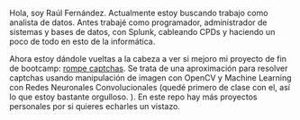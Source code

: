 Hola, soy Raúl Fernández. Actualmente estoy buscando trabajo como analista de datos. Antes trabajé como programador, administrador de sistemas
y bases de datos, con Splunk, cableando CPDs y haciendo un poco de todo en esto de la informática. 

Ahora estoy dándole vueltas a la cabeza a ver si mejoro mi proyecto de fin de bootcamp: [rompe captchas](https://github.com/rfminguez/w8-proyecto_final-rompe_captcha). Se trata de una aproximación para resolver captchas usando manipulación de imagen con OpenCV y Machine Learning con Redes Neuronales Convolucionales (quedé primero de clase con el, así lo que estoy bastante orgulloso. ). En este repo hay más proyectos personales por si quieres echarles un vistazo.
